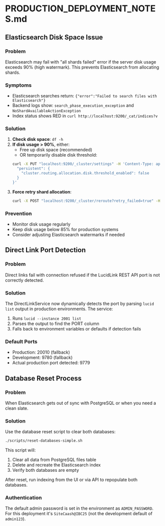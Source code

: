 # PRODUCTION_DEPLOYMENT_NOTES.md

## Elasticsearch Disk Space Issue

### Problem
Elasticsearch may fail with "all shards failed" error if the server disk usage exceeds 90% (high watermark). This prevents Elasticsearch from allocating shards.

### Symptoms
- Elasticsearch searches return: `{"error":"Failed to search files with Elasticsearch"}`
- Backend logs show: `search_phase_execution_exception` and `NoShardAvailableActionException`
- Index status shows RED in `curl http://localhost:9200/_cat/indices?v`

### Solution
1. **Check disk space**: `df -h`
2. **If disk usage > 90%**, either:
   - Free up disk space (recommended)
   - OR temporarily disable disk threshold:
   ```bash
   curl -X PUT "localhost:9200/_cluster/settings" -H 'Content-Type: application/json' -d'{
     "persistent": {
       "cluster.routing.allocation.disk.threshold_enabled": false
     }
   }'
   ```
3. **Force retry shard allocation**:
   ```bash
   curl -X POST "localhost:9200/_cluster/reroute?retry_failed=true" -H 'Content-Type: application/json'
   ```

### Prevention
- Monitor disk usage regularly
- Keep disk usage below 85% for production systems
- Consider adjusting Elasticsearch watermarks if needed

## Direct Link Port Detection

### Problem
Direct links fail with connection refused if the LucidLink REST API port is not correctly detected.

### Solution
The DirectLinkService now dynamically detects the port by parsing `lucid list` output in production environments. The service:
1. Runs `lucid --instance 2001 list`
2. Parses the output to find the PORT column
3. Falls back to environment variables or defaults if detection fails

### Default Ports
- Production: 20010 (fallback)
- Development: 9780 (fallback)
- Actual production port detected: 9779

## Database Reset Process

### Problem
When Elasticsearch gets out of sync with PostgreSQL or when you need a clean slate.

### Solution
Use the database reset script to clear both databases:

```bash
./scripts/reset-databases-simple.sh
```

This script will:
1. Clear all data from PostgreSQL files table
2. Delete and recreate the Elasticsearch index
3. Verify both databases are empty

After reset, run indexing from the UI or via API to repopulate both databases.

### Authentication
The default admin password is set in the environment as `ADMIN_PASSWORD`. For this deployment it's `SiteCaash@IBC25` (not the development default of `admin123`).